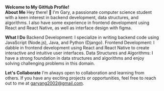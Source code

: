 **Welcome to My GitHub Profile!**  
**About Me** 
Hey there! 👋 I'm Gary, a passionate computer science student with a keen interest in backend development, data structures, and algorithms. I also have some experience in frontend development using React and React Native, as well as interface design with figma.

**What I Do** 
Backend Development: I specialize in writing backend code using JavaScript (Node.js), Java, and Python (Django).
Frontend Development: I dabble in frontend development using React and React Native to create interactive and intuitive user interfaces.
Data Structures and Algorithms: I have a strong foundation in data structures and algorithms and enjoy solving challenging problems in this domain.

<!--
**What You'll Find Here**
Backend Projects: You'll find a collection of projects showcasing my backend development skills, including RESTful APIs, microservices, and database management.
Frontend Projects: I occasionally share frontend projects built using React and React Native to demonstrate my proficiency in frontend development.
Algorithm Solutions: I enjoy solving algorithmic problems from platforms like LeetCode and HackerRank. You'll find my solutions and explanations here.
Learning Resources: I'm passionate about continuous learning. I occasionally share resources, tutorials, and articles related to backend development, data structures, algorithms, and more.
-->

**Let's Collaborate** 
I'm always open to collaboration and learning from others. If you have any exciting projects or opportunities, feel free to reach out to me at garyang2002@gmail.com.

<!--
**diabo1ica/diabo1ica** is a ✨ _special_ ✨ repository because its `README.md` (this file) appears on your GitHub profile.

Here are some ideas to get you started:

- 🔭 I’m currently working on ...
- 🌱 I’m currently learning ...
- 👯 I’m looking to collaborate on ...
- 🤔 I’m looking for help with ...
- 💬 Ask me about ...
- 📫 How to reach me: ...
- 😄 Pronouns: ...
- ⚡ Fun fact: ...
-->
